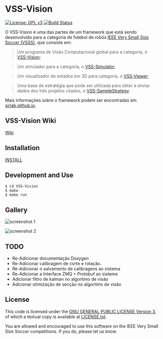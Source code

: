 VSS-Vision 
==========
[![License: GPL v3](https://img.shields.io/badge/License-GPL%20v3-blue.svg)][gpl3]
[![Build Status](https://travis-ci.org/SIRLab/VSS-Vision.svg?branch=master)][travis]


O VSS-Vision é uma das partes de um framework que está sendo desenvolvido para a categoria de futebol de robôs [IEEE Very Small Size Soccer (VSSS)][vss], que consiste em:

> Um programa de Visão Computacional global para a categoria, o [VSS-Vision][vss-vision];

> Um simulador para a categoria, o [VSS-Simulator][vss-simulator];

> Um visualizador de estados em 3D para categoria, o [VSS-Viewer][vss-viewer];

> Uma base de estratégia que pode ser utilizada para obter e enviar dados dos três projetos citados, o [VSS-SampleStrategy][vss-sample].

Mais informações sobre o framework podem ser encontradas em [sirlab.github.io][sirlab_site].


VSS-Vision Wiki
---------------
[Wiki][wiki]


Installation
------------
[INSTALL][install]


Development and Use
-------------------
```
$ cd VSS-Vision
$ make
$ make run
```


Gallery
-------
![screenshot 1](https://raw.githubusercontent.com/SIRLab/VSS-Vision/master/images/top.png)

![screenshot 2](https://raw.githubusercontent.com/SIRLab/VSS-Vision/master/images/calibration.png)



TODO	
----
* Re-Adicionar documentação Doxygen
* Re-Adicionar calibragem de corte e rotação.
* Re-Adicionar o salvamento de calibragens ao sistema
* Re-Adicionar a Interface ZMQ + Protobuf ao sistema
* Adicionar filtro de kalman no algoritmo de visão
* Adicionar otimização de secção no algoritmo de visão



License
-------

This code is licensed under the [GNU GENERAL PUBLIC LICENSE Version 3][gpl3], of which a textual copy is available at [LICENSE.txt](LICENSE.txt).

You are allowed and encouraged to use this software on the IEEE Very Small Size Soccer competitions.  If you do, please let us know.

[sirface]: https://www.facebook.com/sirlab.faeterj/
[siryou]: https://www.youtube.com/channel/UCLXQhza5oA2EJYsYDbr41ZQ
[sirlink]: https://www.linkedin.com/company/sir-lab
[sirlab_site]: http://sirlab.github.io/vss.html

[vss-vision]: https://github.com/SIRLab/VSS-Vision
[vss-simulator]: https://github.com/SIRLab/VSS-Simulator
[vss-viewer]: https://github.com/SIRLab/VSS-Viewer
[vss-sample]: https://github.com/SIRLab/VSS-SampleStrategy

[gpl3]: http://www.gnu.org/licenses/gpl-3.0/
[documentation]: http://sirlab.github.io/assets/docs/doc_vision/html/index.html
[vss]: http://www.cbrobotica.org/
[travis]: https://travis-ci.org/SIRLab/VSS-Vision

[install]: https://github.com/SIRLab/VSS-Vision/blob/master/INSTALL.md
[wiki]: https://github.com/SIRLab/VSS-Vision/wiki/Technical-Aspects







